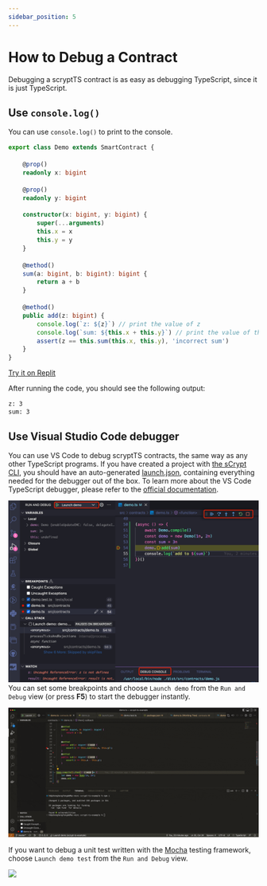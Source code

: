 ```yaml
---
sidebar_position: 5
---
```


# How to Debug a Contract

Debugging a scryptTS contract is as easy as debugging TypeScript, since it is just TypeScript.


## Use `console.log()`

You can use `console.log()` to print to the console.


```ts
export class Demo extends SmartContract {

    @prop()
    readonly x: bigint

    @prop()
    readonly y: bigint

    constructor(x: bigint, y: bigint) {
        super(...arguments)
        this.x = x
        this.y = y
    }

    @method()
    sum(a: bigint, b: bigint): bigint {
        return a + b
    }

    @method()
    public add(z: bigint) {
        console.log(`z: ${z}`) // print the value of z
        console.log(`sum: ${this.x + this.y}`) // print the value of this.x + this.y
        assert(z == this.sum(this.x, this.y), 'incorrect sum')
    }
}
```
[Try it on Replit](https://replit.com/@msinkec/scryptTS-console-logging)

After running the code, you should see the following output:

```
z: 3
sum: 3
```


## Use Visual Studio Code debugger

You can use VS Code to debug scryptTS contracts, the same way as any other TypeScript programs. If you have created a project with [the sCrypt CLI](installation.md), you should have an auto-generated [launch.json](https://github.com/sCrypt-Inc/scryptTS-examples/blob/master/.vscode/launch.json), containing everything needed for the debugger out of the box. To learn more about the VS Code TypeScript debugger, please refer to the [official documentation](https://code.visualstudio.com/docs/TypeScript/TypeScript-debugging).

![](../../static/img/debug.jpg)
You can set some breakpoints and choose `Launch demo` from the `Run and Debug` view (or press **F5**) to start the debugger instantly.


![](../../static/img/debugging1.gif)

If you want to debug a unit test written with the [Mocha](https://mochajs.org) testing framework, choose `Launch demo test` from the `Run and Debug` view.


![](../../static/img/debugging2.gif)